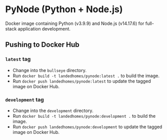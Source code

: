 # PyNode (Python + Node.js)

Docker image containing Python (v3.9.9) and Node.js (v14.17.6) for full-stack application development.

## Pushing to Docker Hub

### `latest` tag

- Change into the `bullseye` directory.
- Run `docker build -t landedhomes/pynode:latest .` to build the image.
- Run `docker push landedhomes/pynode:latest` to update the tagged image on Docker Hub.

### `development` tag

- Change into the `development` directory.
- Run `docker build -t landedhomes/pynode:development .` to build the image.
- Run `docker push landedhomes/pynode:development` to update the tagged image on Docker Hub.
